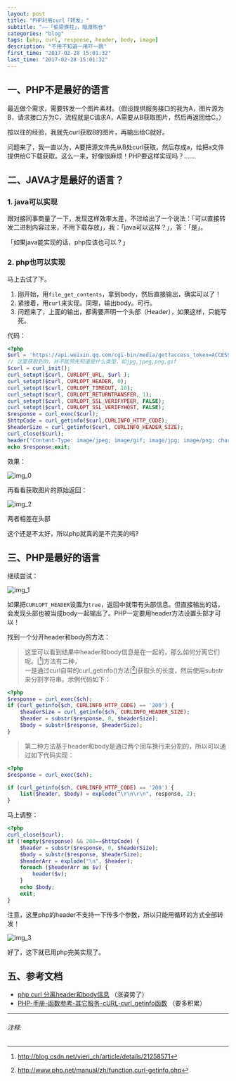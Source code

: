 ```yaml
---
layout: post
title: "PHP利用curl「转发」"
subtitle: "——「偷梁换柱」，暗渡陈仓"
categories: "blog"
tags: [php, curl, response, header, body, image]
description: "不用不知道一用吓一跳"
first_time: "2017-02-28 15:01:32"
last_time: "2017-02-28 15:01:32"
---
```


## 一、PHP不是最好的语言

最近做个需求，需要转发一个图片素材。（假设提供服务接口的我为A，图片源为B，请求接口方为C，流程就是C请求A，A需要从B获取图片，然后再返回给C。）

按以往的经验，我就先curl获取B的图片，再输出给C就好。

问题来了，我一直以为，A要把源文件先从B处curl获取，然后存成a，给把a文件提供给C下载获取。这么一来，好像很麻烦！PHP要这样实现吗？……

## 二、JAVA才是最好的语言？

### 1. java可以实现

跟对接同事商量了一下，发现这样效率太差，不过给出了一个说法：「可以直接转发二进制内容过来，不用下载存放」，我：「java可以这样？」，答：「是」。

「如果java能实现的话，php应该也可以？」

### 2. php也可以实现

马上去试了下。

1. 刚开始，用`file_get_contents`，拿到body，然后直接输出，确实可以了！
2. 紧接着，用`curl`来实现。同理，输出body。可行。
3. 问题来了，上面的输出，都需要声明一个头部（Header），如果这样，只能写死。

代码：  

```php
<?php
$url = 'https://api.weixin.qq.com/cgi-bin/media/get?access_token=ACCESS_TOKEN&media_id=MEDIA_ID'; 
// 这里获取到的，并不能预先知道是什么类型，如jpg,jpeg,png,gif
$curl = curl_init();
curl_setopt($curl, CURLOPT_URL, $url );
curl_setopt($curl, CURLOPT_HEADER, 0);
curl_setopt($curl, CURLOPT_TIMEOUT, 10);
curl_setopt($curl, CURLOPT_RETURNTRANSFER, 1);
curl_setopt($curl, CURLOPT_SSL_VERIFYPEER, FALSE);
curl_setopt($curl, CURLOPT_SSL_VERIFYHOST, FALSE);
$response = curl_exec($curl);
$httpCode = curl_getinfo($curl,CURLINFO_HTTP_CODE);
$headerSize = curl_getinfo($curl, CURLINFO_HEADER_SIZE);
curl_close($curl);
header("Content-Type: image/jpeg; image/gif; image/jpg; image/png; charset=utf-8");
echo $response;exit;
```

效果：

![img_0][]

再看看获取图片的原始返回：

![img_2][]

两者相差在头部

这个还是不太好，所以php就真的是不完美的吗?

## 三、PHP是最好的语言

继续尝试：

![img_1][]

如果把`CURLOPT_HEADER`设置为`true`，返回中就带有头部信息。但直接输出的话，会发现头部也被当成body一起输出了。PHP一定要用header方法设置头部才可以！

找到一个分开header和body的方法：

>这里可以看到结果中header和body信息是在一起的，那么如何分离它们呢。[[^note_0]]方法有二种，  
>一是通过curl自带的curl_getinfo()方法[[^note_1]]获取头的长度，然后使用substr来分割字符串。示例代码如下：

```php
<?php
$response = curl_exec($ch);
if (curl_getinfo($ch, CURLINFO_HTTP_CODE) == '200') {
    $headerSize = curl_getinfo($ch, CURLINFO_HEADER_SIZE);
    $header = substr($response, 0, $headerSize);
    $body = substr($response, $headerSize);
}  
```

>第二种方法基于header和body是通过两个回车换行来分割的，所以可以通过如下代码实现：

```php
<?php
$response = curl_exec($ch);

if (curl_getinfo($ch, CURLINFO_HTTP_CODE) == '200') {
    list($header, $body) = explode("\r\n\r\n", response, 2);
}
```

马上调整：

```php
<?php
curl_close($curl);
if (!empty($response) && 200==$httpCode) {
    $header = substr($response, 0, $headerSize);
    $body = substr($response, $headerSize);
    $headerArr = explode("\n", $header);
    foreach ($headerArr as $v) {
        header($v);
    }
    echo $body;
    exit;
}
```

注意，这里php的header不支持一下传多个参数，所以只能用循环的方式全部转发！

![img_3][]

好了，这下就已用php完美实现了。

## 五、参考文档

* [php curl 分离header和body信息](http://blog.csdn.net/vieri_ch/article/details/21258571) （涨姿势了）
* [PHP-手册-函数参考-其它服务-cURL-curl_getinfo函数](http://www.php.net/manual/zh/function.curl-getinfo.php) （要多积累）

---

###### 注释:
[^note_0]: <http://blog.csdn.net/vieri_ch/article/details/21258571>
[^note_1]: <http://www.php.net/manual/zh/function.curl-getinfo.php>


[img_0]:{{site.img_url}}/{{page.url|remove:".html"}}/4type.png
[img_1]:{{site.img_url}}/{{page.url|remove:".html"}}/outputheader.png
[img_2]:{{site.img_url}}/{{page.url|remove:".html"}}/origin.png
[img_3]:{{site.img_url}}/{{page.url|remove:".html"}}/done.png


